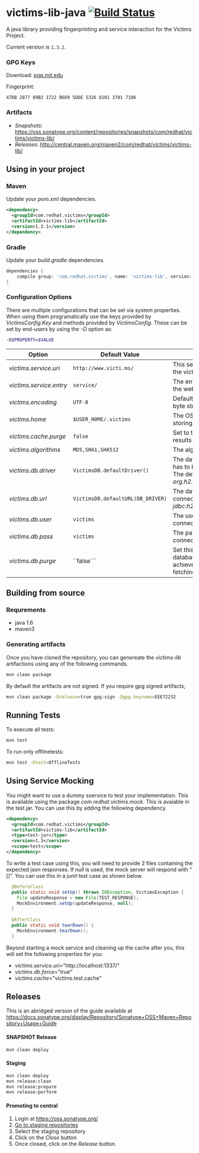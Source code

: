 victims-lib-java [![Build Status](https://travis-ci.org/victims/victims-lib-java.png)](https://travis-ci.org/victims/victims-lib-java)
================
A java library providing fingerprinting and service interaction for the Victims Project. 

Current version is ```1.3.2```.

### GPG Keys
Download: [pgp.mit.edu](http://pgp.mit.edu:11371/pks/lookup?search=0xEEE72232&op=index)

Fingerprint:
```
47DB 2877 89B2 1722 B6D9 5DDE 5326 8101 3701 7186
```
### Artifacts
* *Snapshots*: https://oss.sonatype.org/content/repositories/snapshots/com/redhat/victims/victims-lib/
* *Releases*: http://central.maven.org/maven2/com/redhat/victims/victims-lib/

## Using in your project
### Maven
Update your _pom.xml_ dependencies.
```xml
<dependency>
  <groupId>com.redhat.victims</groupId>
  <artifactId>victims-lib</artifactId>
  <version>1.3.1</version>
</dependency>
```
### Gradle
Update your _build.gradle_ dependencies.
```groovy
dependencies {
    compile group: 'com.redhat.victims', name: 'victims-lib', version: '1.3.1'
}
```
### Configuration Options
There are multiple configurations that can be set via system properties. When using them programatically use the keys provided by *VictimsConfig.Key* and methods provided by *VictimsConfig*. These can be set by end-users by using the _-D_ option as:
```sh
-D$PROPERTY=$VALUE
```

| Option | Default Value | Description |
| ------ | ------------- | ----------- |
|*victims.service.uri*|```http://www.victi.ms/```|This sets the base URI for accessing the victims web-service.|
|*victims.service.entry*|```service/```|The entry point for the REST-API for the web-service.|
|*victims.encoding*|```UTF-8```|Default file encoding when serializing byte streams.|
|*victims.home*|```$USER_HOME/.victims```|The OS specific home location for storing cache and database.|
|*victims.cache.purge*|```false```|Set to true to force purging of the results cache.|
|*victims.algorithms*|```MD5,SHA1,SHA512```|The algorithms to get fingerprints for.|
|*victims.db.driver*|```VictimsDB.defaultDriver()```|The database driver class to load. This has to be available in the class path. The default implementation uses *org.h2.Driver*.|
|*victims.db.url*|```VictimsDB.defaultURL(DB_DRIVER)```|The database url to use when connecting to the database. Eg: *jdbc:h2:~/.victims/victims;MVCC=true*.|
|*victims.db.user*|```victims```|The username to use when connecting to a database.|
|*victims.db.pass*|```victims```|The password to use when connection to a database.|
|*victims.db.purge*|``false```|Set this to force all records in the database to be updated. This is achieved be removing all records and fetching all updates from the server.|

## Building from source
### Requrements
* java 1.6
* maven3

### Generating artifacts
Once you have cloned the repository, you can genereate the _victims-lib_ artifactions using any of the following commands.
```sh
mvn clean package
```
By default the artifacts are not signed. If you require gpg signed artifacts,
```sh
mvn clean package -Drelease=true gpg:sign -Dgpg.keyname=EEE72232
```
## Running Tests
To execute all tests:
```sh
mvn test
```
To run only offlinetests:
```sh
mvn test -Dtest=OfflineTests
```
## Using Service Mocking
You might want to use a dummy sservice to test your implementation. This is available using the package _com.redhat.victims.mock_. This is avaiable in the test jar. You can use this by adding the following dependency.
```xml
<dependency>
  <groupId>com.redhat.victims</groupId>
  <artifactId>victims-lib</artifactId>
  <type>test-jar</type>
  <version>1.3</version>
  <scope>test</scope>
</dependency>
```
To write a test case using this, you will need to provide 2 files containing the expected json responses. If _null_ is used, the mock server will respond with "[]". You can use this in a _junit_ test case as shown below.
```java
  @BeforeClass
  public static void setUp() throws IOException, VictimsException {
  	File updateResponse = new File(TEST_RESPONSE);
  	MockEnvironment.setUp(updateResponse, null);
  }
  
  @AfterClass
  public static void tearDown() {
  	MockEnvironment.tearDown();
  }
```
Beyond starting a mock service and cleaning up the cache after you, this will set the following properties for you:
* _victims.service.uri_="http://localhost:1337/"
* _victims.db.force_="true"
* _victims.cache_="victims.test.cache"

## Releases
This is an abridged version of the guide available at https://docs.sonatype.org/display/Repository/Sonatype+OSS+Maven+Repository+Usage+Guide
#### SNAPSHOT Release
```sh
mvn clean deploy
```
#### Staging
```sh
mvn clean deploy
mvn release:clean
mvn release:prepare
mvn release:perform
```
#### Promoting to central
1. Login at https://oss.sonatype.org/
2. [Go to staging repositories](https://oss.sonatype.org/index.html#stagingRepositories)
3. Select the staging repository
4. Click on the _Close_ button
5. Once closed, click on the _Release_ button.

